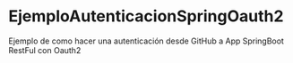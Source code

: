 # EjemploAutenticacionSpringOauth2
Ejemplo de como hacer una autenticación desde GitHub a App SpringBoot RestFul con Oauth2
